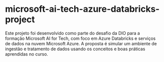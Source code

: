 # microsoft-ai-tech-azure-databricks-project
Este projeto foi desenvolvido como parte do desafio da DIO para a formação Microsoft AI for Tech, com foco em Azure Databricks e serviços de dados na nuvem Microsoft Azure. A proposta é simular um ambiente de ingestão e tratamento de dados usando os conceitos e boas práticas aprendidas no curso.

